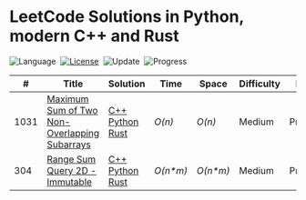 # LeetCode Solutions in Python, modern C++ and Rust

![Language](https://img.shields.io/badge/language-Python%20%2F%20C++%20%2F%20Rust-orange.svg)&nbsp;
[![License](https://img.shields.io/badge/license-MIT-blue.svg)](./LICENSE)&nbsp;
![Update](https://img.shields.io/badge/update-daily-green.svg)&nbsp;
![Progress](https://img.shields.io/badge/progress-1%20%2F%203003-ff69b4.svg)&nbsp;

|  #  | Title           |  Solution       |  Time           | Space           | Difficulty    | Note| 
|-----|---------------- | --------------- | --------------- | --------------- | ------------- |-----|
1031 | [Maximum Sum of Two Non-Overlapping Subarrays](https://leetcode.com/problems/maximum-sum-of-two-non-overlapping-subarrays/description/) | [C++](problems/1031-maximum-sum-of-two-non-overlapping-subarrays/main.cpp) [Python](problems/1031-maximum-sum-of-two-non-overlapping-subarrays/main.py) [Rust](problems/1031-maximum-sum-of-two-non-overlapping-subarrays/main.rs) | _O(n)_ | _O(n)_ | Medium | PreSum
304 | [Range Sum Query 2D - Immutable](https://leetcode.com/problems/range-sum-query-2d-immutable/description/) | [C++](problems/304-range-sum-query-2d-immutable/main.cpp) [Python](problems/304-range-sum-query-2d-immutable/main.py) [Rust](problems/304-range-sum-query-2d-immutable/main.rs) | _O(n*m)_ | _O(n*m)_ | Medium | PreSum
